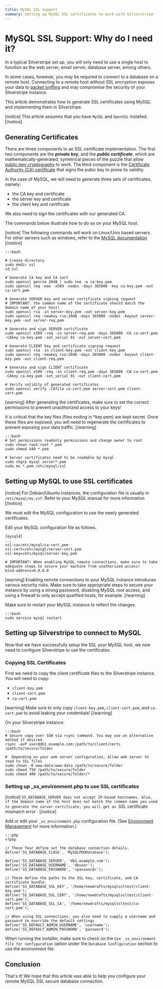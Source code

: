 ```yaml
---
title: MySQL SSL Support
summary: Setting up MySQL SSL certificates to work with Silverstripe
---
```

# MySQL SSL Support: Why do I need it?

In a typical Silverstripe set up, you will only need to use a single host to function as the web server, email server, database server, among others.

In some cases, however, you may be required to connect to a database on a remote host. Connecting to a remote host without SSL encryption exposes your data to [packet sniffing](http://www.linuxjournal.com/content/packet-sniffing-basics) and may compromise the security of your Silverstripe instance.

This article demonstrates how to generate SSL certificates using MySQL and implementing them in Silverstripe.

[notice]
This article assumes that you have `MySQL` and `OpenSSL` installed.
[/notice]


## Generating Certificates

There are three components to an SSL certificate implementation. The first two components are the ***private key***, and the ***public certificate***, which are mathematically-generated, symetrical pieces of the puzzle that allow [public-key cryptography](https://en.wikipedia.org/wiki/Public-key_cryptography) to work. The third component is the [Certificate Authority (CA) certificate](https://en.wikipedia.org/wiki/Certificate_authority) that signs the pubic key to prove its validity.

In the case of MySQL, we will need to generate three sets of certificates, namely:

- the CA key and certificate
- the server key and certificate
- the client key and certificate

We also need to sign the certificates with our generated CA.

The commands below illustrate how to do so on your MySQL host.

[notice]
The following commands will work on Linux/Unix based servers. For other servers such as windows, refer to the [MySQL documentation](https://dev.mysql.com/doc/refman/5.7/en/creating-ssl-files-using-openssl.html)
[/notice]


	:::bash
	
	# Create directory
	sudo mkdir ssl
	cd ssl
	
	# Generate CA key and CA cert
	sudo openssl genrsa 2048 | sudo tee -a ca-key.pem
	sudo openssl req -new -x509 -nodes -days 365000 -key ca-key.pem -out ca-cert.pem

	# Generate SERVER key and server certificate signing request
	# IMPORTANT: the common name of the certificate should match the domain name of your host!
	sudo openssl rsa -in server-key.pem -out server-key.pem
	sudo openssl req -newkey rsa:2048 -days 365000 -nodes -keyout server-key.pem -out server-req.pem
	
	# Generate and sign SERVER certificate
	sudo openssl x509 -req -in server-req.pem -days 365000 -CA ca-cert.pem -CAkey ca-key.pem -set_serial 01 -out server-cert.pem
	
	# Generate CLIENT key and certificate signing request
	sudo openssl rsa -in client-key.pem -out client-key.pem
	sudo openssl req -newkey rsa:2048 -days 365000 -nodes -keyout client-key.pem -out client-req.pem
	
	# Generate and sign CLIENT certificate
	sudo openssl x509 -req -in client-req.pem -days 365000 -CA ca-cert.pem -CAkey ca-key.pem -set_serial 01 -out client-cert.pem
	
	# Verify validity of generated certificates
	sudo openssl verify -CAfile ca-cert.pem server-cert.pem client-cert.pem
	
[warning]
After generating the certificates, make sure to set the correct permissions to prevent unauthorized access to your keys! 

It is critical that the key files (files ending in *key.pem) are kept secret. Once these files are exposed, you will need to regenerate the certificates to prevent exposing your data traffic. 
[/warning]

	:::bash
	# Set permissions readonly permissions and change owner to root
	sudo chown root:root *.pem 
	sudo chmod 440 *.pem

	# Server certificates need to be readable by mysql
	sudo chgrp mysql server*.pem
	sudo mv *.pem /etc/mysql/ssl


## Setting up MySQL to use SSL certificates

[notice]
For Debian/Ubuntu instances, the configuration file is usually in `/etc/mysql/my.cnf`. Refer to your MySQL manual for more information
[/notice]

We must edit the MySQL configuration to use the newly generated certificates.

Edit your MySQL configuration file as follows. 


	[mysqld]
	...
	ssl-ca=/etc/mysql/ca-cert.pem
	ssl-cert=/etc/mysql/server-cert.pem
	ssl-key=/etc/mysql/server-key.pem

	# IMPORTANT! When enabling MySQL remote connections, make sure to take adequate steps to secure your machine from unathorized access!
	bind-address=0.0.0.0

[warning]
Enabling remote connections to your MySQL instance introduces various security risks. Make sure to take appropriate steps to secure your instance by using a strong password, disabling MySQL root access, and using a firewall to only accept qualified hosts, for example.
[/warning]

Make sure to restart your MySQL instance to reflect the changes.

	:::bash
	sudo service mysql restart


## Setting up Silverstripe to connect to MySQL

Now that we have successfully setup the SSL your MySQL host, we now need to configure Silverstripe to use the certificates.

### Copying SSL Certificates

First we need to copy the client certificate files to the Silverstripe instance. You will need to copy:

- `client-key.pem`
- `client-cert.pem`
- `ca-cert.pem`

[warning]
Make sure to only copy `client-key.pem`, `client-cert.pem`, and `ca-cert.pem` to avoid leaking your credentials!
[/warning]

On your Silverstripe instance:

	:::bash
	# Secure copy over SSH via rsync command. You may use an alternative method if desired. 
	rsync -avP user@db1.example.com:/path/to/client/certs /path/to/secure/folder
	
	#  Depending on your web server configuration, allow web server to read to SSL files
	sudo chown -R www-data:www-data /path/to/secure/folder
	sudo chmod 750 /path/to/secure/folder
	sudo chmod 400 /path/to/secure/folder/*

### Setting up _ss_environment.php to use SSL certificates

[notice]
`SS_DATABASE_SERVER does not accept IP-based hostnames. Also, if the domain name of the host does not match the common name you used to generate the server certificate, you will get an `SSL certificate mismatch error`.
[/notice]

Add or edit your `_ss_environment.php` configuration file. (See [Environment Management](/getting_started/environment_management) for more information.) 

	:::php
	<?php
	
	// These four define set the database connection details.
	define('SS_DATABASE_CLASS', 'MySQLPDODatabase');
	
	define('SS_DATABASE_SERVER', 'db1.example.com');
	define('SS_DATABASE_USERNAME', 'dbuser');
	define('SS_DATABASE_PASSWORD', '<password>');
	
	// These define the paths to the SSL key, certificate, and CA certificate bundle.
	define('SS_DATABASE_SSL_KEY', '/home/newdrafts/mysqlssltest/client-key.pem');
	define('SS_DATABASE_SSL_CERT', '/home/newdrafts/mysqlssltest/client-cert.pem');
	define('SS_DATABASE_SSL_CA', '/home/newdrafts/mysqlssltest/ca-	cert.pem');

	// When using SSL connections, you also need to supply a username and password to override the default settings
	define('SS_DEFAULT_ADMIN_USERNAME', 'username');
	define('SS_DEFAULT_ADMIN_PASSWORD', 'password');
	
	
When running the installer, make sure to check on the `Use _ss_environment file for configuration` option under the `Database Configuration` section to use the environment file.

## Conclusion

That's it! We hope that this article was able to help you configure your remote MySQL SSL secure database connection.